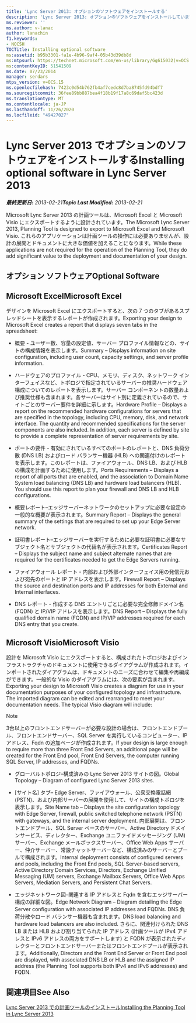 ```yaml
---
title: 'Lync Server 2013: オプションのソフトウェアをインストールする'
description: 'Lync Server 2013: オプションのソフトウェアをインストールしています。'
ms.reviewer: ''
ms.author: v-lanac
author: lanachin
f1.keywords:
- NOCSH
TOCTitle: Installing optional software
ms:assetid: b95b3301-fa1e-4b96-9af4-05b43d39db8d
ms:mtpsurl: https://technet.microsoft.com/en-us/library/Gg615032(v=OCS.15)
ms:contentKeyID: 51541509
ms.date: 07/23/2014
manager: serdars
mtps_version: v=OCS.15
ms.openlocfilehash: 7423c0d54b762fb4af7cedc8d7ba8745fd94bdf7
ms.sourcegitcommit: 36fee89bb887bea4f18b19f17a8c69daf5bc423d
ms.translationtype: MT
ms.contentlocale: ja-JP
ms.lasthandoff: 11/26/2020
ms.locfileid: "49427027"
---
```

# <a name="installing-optional-software-in-lync-server-2013"></a><span data-ttu-id="9ac92-103">Lync Server 2013 でオプションのソフトウェアをインストールする</span><span class="sxs-lookup"><span data-stu-id="9ac92-103">Installing optional software in Lync Server 2013</span></span>

<div data-xmlns="http://www.w3.org/1999/xhtml">

<div class="topic" data-xmlns="http://www.w3.org/1999/xhtml" data-msxsl="urn:schemas-microsoft-com:xslt" data-cs="https://msdn.microsoft.com/">

<div data-asp="https://msdn2.microsoft.com/asp">



</div>

<div id="mainSection">

<div id="mainBody"><span data-ttu-id="9ac92-104">

<span> </span></span><span class="sxs-lookup"><span data-stu-id="9ac92-104">

<span> </span></span></span>

<span data-ttu-id="9ac92-105">_**最終更新日:** 2013-02-21_</span><span class="sxs-lookup"><span data-stu-id="9ac92-105">_**Topic Last Modified:** 2013-02-21_</span></span>

<span data-ttu-id="9ac92-106">Microsoft Lync Server 2013 の計画ツールは、Microsoft Excel と Microsoft Visio にエクスポートするように設計されています。</span><span class="sxs-lookup"><span data-stu-id="9ac92-106">The Microsoft Lync Server 2013, Planning Tool is designed to export to Microsoft Excel and Microsoft Visio.</span></span> <span data-ttu-id="9ac92-107">これらのアプリケーションは計画ツールの操作には必要ありませんが、設計の展開とドキュメントに大きな価値を加えることになります。</span><span class="sxs-lookup"><span data-stu-id="9ac92-107">While these applications are not required for the operation of the Planning Tool, they do add significant value to the deployment and documentation of your design.</span></span>

<div>

## <a name="optional-software"></a><span data-ttu-id="9ac92-108">オプション ソフトウェア</span><span class="sxs-lookup"><span data-stu-id="9ac92-108">Optional Software</span></span>

<div>

## <a name="microsoft-excel"></a><span data-ttu-id="9ac92-109">Microsoft Excel</span><span class="sxs-lookup"><span data-stu-id="9ac92-109">Microsoft Excel</span></span>

<span data-ttu-id="9ac92-110">デザインを Microsoft Excel にエクスポートすると、次の 7 つのタブがあるスプレッドシートを表示するレポートが作成されます。</span><span class="sxs-lookup"><span data-stu-id="9ac92-110">Exporting your design to Microsoft Excel creates a report that displays seven tabs in the spreadsheet:</span></span>

  - <span data-ttu-id="9ac92-111">概要 - ユーザー数、容量の設定値、サーバー プロファイル情報などの、サイトの構成情報を表示します。</span><span class="sxs-lookup"><span data-stu-id="9ac92-111">Summary – Displays information on site configuration, including user count, capacity settings, and server profile information.</span></span>

  - <span data-ttu-id="9ac92-p102">ハードウェアのプロファイル - CPU、メモリ、ディスク、ネットワーク インターフェイスなど、トポロジで指定されているサーバーの推奨ハードウェア構成についてのレポートを表示します。サーバー コンポーネントの数量および推奨仕様も含まれます。各サーバーはサイト別に定義されているので、サイトごとのサーバー要件を詳細に示します。</span><span class="sxs-lookup"><span data-stu-id="9ac92-p102">Hardware Profile – Displays a report on the recommended hardware configurations for servers that are specified in the topology, including CPU, memory, disk, and network interface. The quantity and recommended specifications for the server components are also included. In addition, each server is defined by site to provide a complete representation of server requirements by site.</span></span>

  - <span data-ttu-id="9ac92-p103">ポートの要件 - 有効にされているすべてのポートのレポートと、DNS 負荷分散 (DNS LB) およびロード バランサー機器 (HLB) への関連付けのレポートを表示します。このレポートは、ファイアウォール、DNS LB、および HLB の構成を計画するために使用します。</span><span class="sxs-lookup"><span data-stu-id="9ac92-p103">Ports Requirements – Displays a report of all ports that are enabled, and the association to Domain Name System load balancing (DNS LB) and hardware load balancers (HLB). You should use this report to plan your firewall and DNS LB and HLB configurations.</span></span>

  - <span data-ttu-id="9ac92-117">概要レポート–エッジサーバーネットワークのセットアップに必要な設定の一般的な概要が表示されます。</span><span class="sxs-lookup"><span data-stu-id="9ac92-117">Summary Report – Displays the general summary of the settings that are required to set up your Edge Server network.</span></span>

  - <span data-ttu-id="9ac92-118">証明書レポート–エッジサーバーを実行するために必要な証明書に必要なサブジェクト名とサブジェクトの代替名が表示されます。</span><span class="sxs-lookup"><span data-stu-id="9ac92-118">Certificates Report – Displays the subject name and subject alternate names that are required for the certificates needed to get the Edge Servers running.</span></span>

  - <span data-ttu-id="9ac92-119">ファイアウォール レポート - 内部および外部インターフェイス用の発信元および宛先のポートと IP アドレスを表示します。</span><span class="sxs-lookup"><span data-stu-id="9ac92-119">Firewall Report – Displays the source and destination ports and IP addresses for both External and Internal interfaces.</span></span>

  - <span data-ttu-id="9ac92-120">DNS レポート - 作成する DNS エントリごとに必要な完全修飾ドメイン名 (FQDN) と IP/VIP アドレスを表示します。</span><span class="sxs-lookup"><span data-stu-id="9ac92-120">DNS Report – Displays the fully qualified domain name (FQDN) and IP/VIP addresses required for each DNS entry that you create.</span></span>

</div>

<div>

## <a name="microsoft-visio"></a><span data-ttu-id="9ac92-121">Microsoft Visio</span><span class="sxs-lookup"><span data-stu-id="9ac92-121">Microsoft Visio</span></span>

<span data-ttu-id="9ac92-p104">設計を Microsoft Visio にエクスポートすると、構成されたトポロジおよびインフラストラクチャのドキュメントに使用できるダイアグラムが作成されます。インポートされたダイアグラムは、ドキュメントのニーズに合わせて編集や再編成ができます。一般的な Visio のダイアグラムには、次の要素が含まれます。</span><span class="sxs-lookup"><span data-stu-id="9ac92-p104">Exporting your design to Microsoft Visio creates a diagram for use in your documentation purposes of your configured topology and infrastructure. The imported diagram can be edited and rearranged to meet your documentation needs. The typical Visio diagram will include:</span></span>

<div>


> [!NOTE]  
> <span data-ttu-id="9ac92-125">3台以上のフロントエンドサーバーが必要な設計の場合は、フロントエンドプール、フロントエンドサーバー、SQL Server を実行しているコンピューター、IP アドレス、Fqdn の追加ページが作成されます。</span><span class="sxs-lookup"><span data-stu-id="9ac92-125">If your design is large enough to require more than three Front End Servers, an additional page will be created for the Front End pool, Front End Servers, the computer running SQL Server, IP addresses, and FQDNs.</span></span>



</div>

  - <span data-ttu-id="9ac92-126">グローバルトポロジ–構成済みの Lync Server 2013 サイトの図。</span><span class="sxs-lookup"><span data-stu-id="9ac92-126">Global Topology – Diagram of configured Lync Server 2013 sites.</span></span>

  - <span data-ttu-id="9ac92-127">[サイト名] タブ– Edge Server、ファイアウォール、公衆交換電話網 (PSTN)、および内部サーバーの展開を使用して、サイトの構成トポロジを表示します。</span><span class="sxs-lookup"><span data-stu-id="9ac92-127">Site Name tab – Displays the site configuration topology with Edge Server, firewall, public switched telephone network (PSTN) with gateways, and the internal server deployment.</span></span> <span data-ttu-id="9ac92-128">内部展開は、フロントエンドプール、SQL Server ベースのサーバー、Active Directory ドメインサービス、ディレクター、Exchange ユニファイドメッセージング (UM) サーバー、Exchange メールボックスサーバー、Office Web Apps サーバー、仲介サーバー、常設チャットサーバーなど、構成済みのサーバーとプールで構成されます。</span><span class="sxs-lookup"><span data-stu-id="9ac92-128">Internal deployment consists of configured servers and pools, including the Front End pools, SQL Server-based servers, Active Directory Domain Services, Directors, Exchange Unified Messaging (UM) servers, Exchange Mailbox Servers, Office Web Apps Servers, Mediation Servers, and Persistent Chat Servers.</span></span>

  - <span data-ttu-id="9ac92-129">エッジネットワーク図–関連する IP アドレスと Fqdn を含むエッジサーバー構成の詳細な図。</span><span class="sxs-lookup"><span data-stu-id="9ac92-129">Edge Network Diagram – Diagram detailing the Edge Server configuration with associated IP addresses and FQDNs.</span></span> <span data-ttu-id="9ac92-130">DNS 負荷分散やロード バランサー機器も含まれます。</span><span class="sxs-lookup"><span data-stu-id="9ac92-130">DNS load balancing and hardware load balancers are also included.</span></span> <span data-ttu-id="9ac92-131">さらに、関連付けられた DNS LB または HLB および割り当てられた IP アドレス (計画ツールが IPv4 アドレスと IPv6 アドレスの両方をサポートします) と FQDN が表示されたディレクターとフロントエンドサーバーまたはフロントエンドプールが表示されます。</span><span class="sxs-lookup"><span data-stu-id="9ac92-131">Additionally, Directors and the Front End Server or Front End pool are displayed, with associated DNS LB or HLB and the assigned IP address (the Planning Tool supports both IPv4 and IPv6 addresses) and FQDN.</span></span>

</div>

</div>

<div>

## <a name="see-also"></a><span data-ttu-id="9ac92-132">関連項目</span><span class="sxs-lookup"><span data-stu-id="9ac92-132">See Also</span></span>


[<span data-ttu-id="9ac92-133">Lync Server 2013 での計画ツールのインストール</span><span class="sxs-lookup"><span data-stu-id="9ac92-133">Installing the Planning Tool in Lync Server 2013</span></span>](lync-server-2013-installing-the-planning-tool.md)  
  

<span data-ttu-id="9ac92-134"></div>

</div>

<span> </span>

</div>

</div>

</span><span class="sxs-lookup"><span data-stu-id="9ac92-134"></div>

</div>

<span> </span>

</div>

</div>

</span></span></div>

